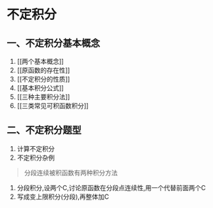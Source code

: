 # 不定积分

## 一、不定积分基本概念

1. [[两个基本概念]]
2. [[原函数的存在性]]
3. [[不定积分的性质]]
4. [[基本积分公式]]
5. [[三种主要积分法]]
6. [[三类常见可积函数积分]]

## 二、不定积分题型

1. 计算不定积分
2. 不定积分杂例

> 分段连续被积函数有两种积分方法

1. 分段积分,设两个C,讨论原函数在分段点连续性,用一个代替前面两个C
2. 写成变上限积分(分段),再整体加C
